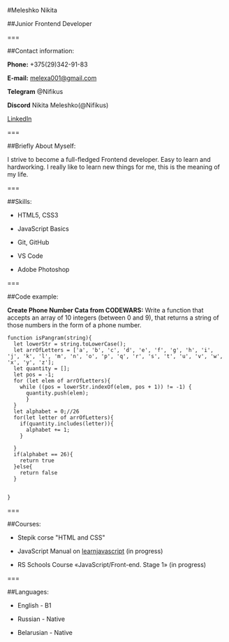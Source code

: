 #Meleshko Nikita

##Junior Frontend Developer

===

##Contact information:

**Phone:** +375(29)342-91-83

**E-mail:** melexa001@gmail.com

**Telegram** @Nifikus

**Discord** Nikita Meleshko(@Nifikus)

[LinkedIn](https://www.linkedin.com/in/nikita-meleshko-9b7498262/)

===

##Briefly About Myself:

I strive to become a full-fledged Frontend developer. Easy to learn and hardworking. I really like to learn new things for me, this is the meaning of my life.

===

##Skills:

* HTML5, CSS3

* JavaScript Basics

* Git, GitHub

* VS Code

* Adobe Photoshop

===

##Code example:

**Create Phone Number Cata from CODEWARS:** Write a function that accepts an array of 10 integers (between 0 and 9), that returns a string of those numbers in the form of a phone number.

```
function isPangram(string){
  let lowerStr = string.toLowerCase();
  let arrOfLetters = ['a', 'b', 'c', 'd', 'e', 'f', 'g', 'h', 'i', 'j', 'k', 'l', 'm', 'n', 'o', 'p', 'q', 'r', 's', 't', 'u', 'v', 'w', 'x', 'y', 'z'];
  let quantity = [];
  let pos = -1;
  for (let elem of arrOfLetters){
    while ((pos = lowerStr.indexOf(elem, pos + 1)) != -1) {
      quantity.push(elem);
      }
  }
  let alphabet = 0;//26
  for(let letter of arrOfLetters){
    if(quantity.includes(letter)){
      alphabet += 1;
    }
    
  }
  if(alphabet == 26){
    return true
  }else{
    return false
  }
  
  
}
```

===

##Courses:

* Stepik corse "HTML and CSS"

* JavaScript Manual on [learnjavascript](https://learn.javascript.ru/) (in progress)

* RS Schools Course «JavaScript/Front-end. Stage 1» (in progress)

===

##Languages:

* English - B1

* Russian - Native

* Belarusian - Native
